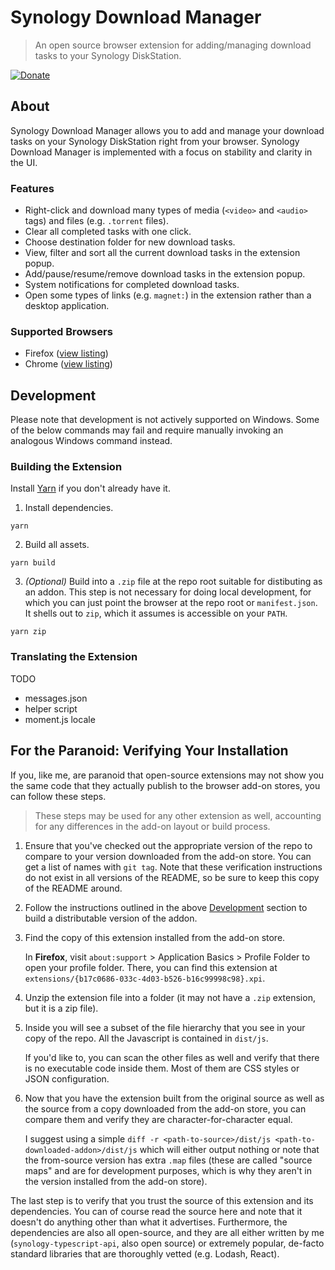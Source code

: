 # Synology Download Manager

> An open source browser extension for adding/managing download tasks to your Synology DiskStation.

[![Donate](https://img.shields.io/badge/Donate%20$5-PayPal-brightgreen.svg)](https://paypal.me/downloadmanager/5)

## About

Synology Download Manager allows you to add and manage your download tasks on your Synology DiskStation right from your browser. Synology Download Manager is implemented with a focus on stability and clarity in the UI.

### Features

- Right-click and download many types of media (`<video>` and `<audio>` tags) and files (e.g. `.torrent` files).
- Clear all completed tasks with one click.
- Choose destination folder for new download tasks.
- View, filter and sort all the current download tasks in the extension popup.
- Add/pause/resume/remove download tasks in the extension popup.
- System notifications for completed download tasks.
- Open some types of links (e.g. `magnet:`) in the extension rather than a desktop application.

### Supported Browsers

- Firefox ([view listing](https://addons.mozilla.org/en-US/firefox/addon/synology-download-manager/))
- Chrome ([view listing](https://chrome.google.com/webstore/detail/synology-download-manager/iaijiochiiocodhamehbpmdlobhgghgi))

## Development

Please note that development is not actively supported on Windows. Some of the below commands may fail and require manually invoking an analogous Windows command instead.

### Building the Extension

Install [Yarn](https://github.com/yarnpkg/yarn) if you don't already have it.

1. Install dependencies.

  ```
  yarn
  ```

2. Build all assets.

  ```
  yarn build
  ```

3. _(Optional)_ Build into a `.zip` file at the repo root suitable for distibuting as an addon. This step is not necessary for doing local development, for which you can just point the browser at the repo root or `manifest.json`. It shells out to `zip`, which it assumes is accessible on your `PATH`.

  ```
  yarn zip
  ```

### Translating the Extension

TODO

- messages.json
- helper script
- moment.js locale

## For the Paranoid: Verifying Your Installation

If you, like me, are paranoid that open-source extensions may not show you the same code that they actually publish to the browser add-on stores, you can follow these steps.

> These steps may be used for any other extension as well, accounting for any differences in the add-on layout or build process.

1. Ensure that you've checked out the appropriate version of the repo to compare to your version downloaded from the add-on store. You can get a list of names with `git tag`. Note that these verification instructions do not exist in all versions of the README, so be sure to keep this copy of the README around.
2. Follow the instructions outlined in the above [Development](#development) section to build a distributable version of the addon.
3. Find the copy of this extension installed from the add-on store.

    In **Firefox**, visit `about:support` > Application Basics > Profile Folder to open your profile folder. There, you can find this extension at `extensions/{b17c0686-033c-4d03-b526-b16c99998c98}.xpi`.

4. Unzip the extension file into a folder (it may not have a `.zip` extension, but it is a zip file).
5. Inside you will see a subset of the file hierarchy that you see in your copy of the repo. All the Javascript is contained in `dist/js`.

    If you'd like to, you can scan the other files as well and verify that there is no executable code inside them. Most of them are CSS styles or JSON configuration.

6. Now that you have the extension built from the original source as well as the source from a copy downloaded from the add-on store, you can compare them and verify they are character-for-character equal.

    I suggest using a simple `diff -r <path-to-source>/dist/js <path-to-downloaded-addon>/dist/js` which will either output nothing or note that the from-source version has extra `.map` files (these are called "source maps" and are for development purposes, which is why they aren't in the version installed from the add-on store).

The last step is to verify that you trust the source of this extension and its dependencies. You can of course read the source here and note that it doesn't do anything other than what it advertises. Furthermore, the dependencies are also all open-source, and they are all either written by me (`synology-typescript-api`, also open source) or extremely popular, de-facto standard libraries that are thoroughly vetted (e.g. Lodash, React).
